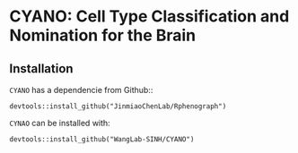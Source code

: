 # CYANO: Cell Type Classification and Nomination for the Brain


## Installation

`CYANO` has a dependencie from Github::
```
devtools::install_github("JinmiaoChenLab/Rphenograph")
```

`CYNAO` can be installed with:
```
devtools::install_github("WangLab-SINH/CYANO")
```
